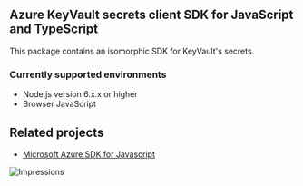 ﻿## Azure KeyVault secrets client SDK for JavaScript and TypeScript

This package contains an isomorphic SDK for KeyVault's secrets.

### Currently supported environments

- Node.js version 6.x.x or higher
- Browser JavaScript

## Related projects

- [Microsoft Azure SDK for Javascript](https://github.com/Azure/azure-sdk-for-js)


![Impressions](https://azure-sdk-impressions.azurewebsites.net/api/impressions/azure-sdk-for-js/sdk/keyvault/keyvault/README.png)
